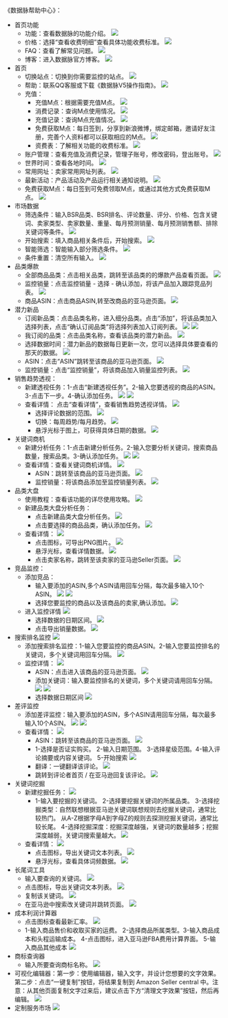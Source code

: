 《数据脉帮助中心》：


* 首页功能
    * 功能：查看数据脉的功能介绍。
     ![](images/03.png)
    * 价格：选择“查看收费明细”查看具体功能收费标准。
     ![](images/04.png)
    * FAQ：查看了解常见问题。
     ![](images/05.png)
    * 博客：进入数据脉官方博客。
     ![](images/06.png)
* 首页
    * 切换站点：切换到你需要监控的站点。
     ![](images/07.png)
    * 帮助：联系QQ客服或下载《数据脉V5操作指南》。
     ![](images/08.png)
    * 充值：
        * 充值M点：根据需要充值M点。
         ![](images/09.png)
        * 消费记录：查询M点使用情况。
         ![](images/10.png)
        * 充值记录：查询M点充值情况。
         ![](images/11.png)
        * 免费获取M点：每日签到，分享到新浪微博，绑定邮箱，邀请好友注册，完善个人资料都可以获取相应的M点。
         ![](images/12.png)
        * 资费表：了解相关功能的收费标准。
         ![](images/13.png)
    * 账户管理：查看充值及消费记录，管理子账号，修改密码，登出账号。
     ![](images/14.png)
    * 世界时间：查看各地时间。
     ![](images/15.png)
    * 常用网址：卖家常用网址列表。
     ![](images/16.png)
    * 最新活动：产品活动及产品运行相关通知说明。
     ![](images/17.png)
    * 免费获取M点：每日签到可免费领取M点，或通过其他方式免费获取M点。
     ![](images/18.png)
* 市场数据
    * 筛选条件：输入BSR品类、BSR排名、评论数量、评分、价格、包含关键词、卖家类型、卖家数量、重量、每月预测销量、每月预测销售额、排除关键词等条件。
     ![](images/19.png)
    * 开始搜索：填入商品相关条件后，开始搜索。
     ![](images/20.png)
    * 智能筛选：智能输入部分筛选条件。
     ![](images/21.png)
    * 条件重置：清空所有输入。
     ![](images/22.png)
* 品类爆款
    * 全部商品品类：点击相关品类，跳转至该品类的的爆款产品查看页面。
     ![](images/23.png)
    * 监控销量：点击监控销量 - 选择 - 确认添加，将该产品加入跟踪竞品列表。
     ![](images/24.png)
    * 商品ASIN：点击商品ASIN,转至改商品的亚马逊页面。
     ![](images/25.png)
* 潜力新品
    * 订阅新品类：点击品类名称，进入细分品类。点击“添加”，将该品类加入选择列表，点击“确认订阅品类”将选择列表加入订阅列表。
     ![](images/26.png)
     ![](images/27.png)
    *  我订阅的品类：点击品类名称，查看该品类的潜力新品。
     ![](images/28.png)
    * 选择数据时间：潜力新品的数据每日更新一次，您可以选择具体要查看的那天的数据。
     ![](images/29.png)
    * ASIN：点击“ASIN”跳转至该商品的亚马逊页面。
     ![](images/30.png)
    * 监控销量：点击“监控销量”，将该商品加入销量监控列表。
     ![](images/31.png)
* 销售趋势透视：
    * 新建透视任务：1-点击“新建透视任务”。2-输入您要透视的商品的ASIN。3-点击下一步。4-确认添加任务。
     ![](images/32.png)
     ![](images/33.png)
    * 查看详情： 点击“查看详情”，查看销售趋势透视详情。
     ![](images/34.png)
        * 选择评论数据的范围。
         ![](images/35.png)
        * 切换：每周趋势/每月趋势。
         ![](images/36.png)
        * 悬浮光标于图上，可获得具体日期的数据。
         ![](images/37.png)
* 关键词商机
    * 新建分析任务：1-点击新建分析任务。2-输入您要分析关键词，搜索商品数量，搜索品类。3-确认添加任务。
     ![](images/38.png)
     ![](images/39.png)
    * 查看详情：查看关键词商机详情。
     ![](images/40.png)
        * ASIN：跳转至该商品的亚马逊页面。
         ![](images/41.png)
        * 监控销量：将该商品添加至监控销量列表。
         ![](images/42.png)
* 品类大盘
    * 使用教程：查看该功能的详尽使用攻略。
     ![](images/43.png)
    * 新建品类大盘分析任务：
        * 点击新建品类大盘分析任务。
         ![](images/44.png)
        * 点击要选择的商品品类，确认添加任务。
         ![](images/45.png)
    * 查看详情：
     ![](images/46.png)
        * 点击图标，可导出PNG图片。
         ![](images/47.png)
        * 悬浮光标，查看详情数据。
         ![](images/48.png)
        * 点击卖家名称，跳转至该卖家的亚马逊Seller页面。
         ![](images/49.png)
* 竞品监控：
    * 添加竞品：
        * 输入要添加的ASIN,多个ASIN请用回车分隔，每次最多输入10个ASIN。
         ![](images/50.png)
         ![](images/51.png)
        * 选择您要监控的商品以及该商品的卖家,确认添加。
         ![](images/52.png)
    * 进入监控详情
     ![](images/53.png)
        * 选择数据的日期区间。
         ![](images/54.png)
        * 点击导出销量数据。
         ![](images/55.png)
* 搜索排名监控
 ![](images/56.png)
    * 添加搜索排名监控：1-输入您要监控的商品ASIN。2-输入您要监控排名的关键词，多个关键词用回车分隔。
     ![](images/57.png)
    * 监控详情：
     ![](images/58.png)
        * ASIN：点击进入该商品的亚马逊页面。
         ![](images/59.png)
        * 添加关键词：输入要监控排名的关键词，多个关键词请用回车分隔。
         ![](images/60.png)
         ![](images/61.png)
        * 选择数据日期区间
         ![](images/62.png)
* 差评监控
    * 添加差评监控：输入要添加的ASIN，多个ASIN请用回车分隔，每次最多输入10个ASIN。
     ![](images/63.png)
     ![](images/64.png)
    * 查看详情：
     ![](images/65.png)
        * ASIN：跳转至该商品的亚马逊页面。
         ![](images/66.png)
        * 1-选择是否证实购买。  2-输入日期范围。 3-选择星级范围。4-输入评论摘要或内容关键词。 5-开始搜索
         ![](images/67.png)
        * 翻译：一键翻译该评论。
         ![](images/68.png)
        * 跳转到评论者首页 / 在亚马逊回复该评论。
         ![](images/69.png)
* 关键词挖掘
    * 新建挖掘任务：
     ![](images/70.png)
        * 1-输入要挖掘的关键词。 2-选择要挖掘关键词的所属品类。 3-选择挖掘类型：自然联想根据亚马逊关键词联想规则去挖掘关键词，通常比较热门。 从A-Z根据字母A到字母Z的规则去探测挖掘关键词，通常比较长尾。 4-选择挖掘深度：挖掘深度越强，关键词的数量越多；挖掘深度越弱，关键词搜索量越大。
        ![](images/71.png)
    * 查看详情：
     ![](images/72.png)
        * 点击图标，导出关键词文本列表。
         ![](images/73.png)
        * 悬浮光标，查看具体词频数据。
         ![](images/74.png)
* 长尾词工具
    * 输入要查询的关键词。
     ![](images/75.png)
    * 点击图标，导出关键词文本列表。
     ![](images/76.png)
    * 复制该关键词。
     ![](images/77.png)
    * 在亚马逊中搜索改关键词并跳转页面。
     ![](images/78.png)
* 成本利润计算器
    * 点击图标查看最新汇率。
     ![](images/79.png)
    * 1-输入商品售价和收取买家的运费。  2-选择商品所属类型。3-输入商品成本和头程运输成本。  4-点击图标，进入亚马逊FBA费用计算界面。 5-输入商品其他成本
     ![](images/80.png)
* 商标查询器
    * 输入所要查询商标名称。
     ![](images/81.png)
* 可视化编辑器：第一步：使用编辑器，输入文字，并设计您想要的文字效果。第二步：点击“一键复制”按钮，将结果复制到 Amazon Seller central 中。注意：从其他页面复制文字过来后，建议点击下方“清理文字效果”按钮，然后再编辑。
 ![](images/82.png)
* 定制服务市场
 ![](images/83.png)
